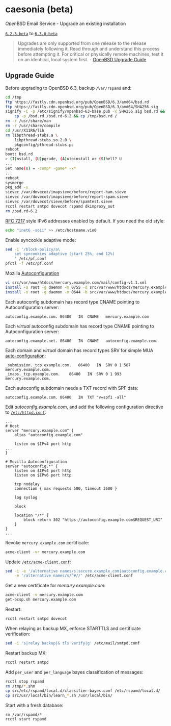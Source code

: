 # caesonia (beta)
*Open*BSD Email Service - Upgrade an existing installation

[`6.2.5-beta`](https://github.com/vedetta-com/caesonia/tree/v6.2.5-beta) to [`6.3.0-beta`](https://github.com/vedetta-com/caesonia/tree/v6.3.0-beta)

> Upgrades are only supported from one release to the release immediately following it. Read through and understand this process before attempting it. For critical or physically remote machines, test it on an identical, local system first. - [OpenBSD Upgrade Guide](http://www.openbsd.org/faq/index.html)

## Upgrade Guide

Before upgrading to OpenBSD 6.3, backup `/var/rspamd` and:
```sh
cd /tmp
ftp https://fastly.cdn.openbsd.org/pub/OpenBSD/6.3/amd64/bsd.rd
ftp https://fastly.cdn.openbsd.org/pub/OpenBSD/6.3/amd64/SHA256.sig
signify -C -p /etc/signify/openbsd-63-base.pub -x SHA256.sig bsd.rd && \
	cp -p /bsd.rd /bsd.rd-6.2 && cp /tmp/bsd.rd /
rm -r /usr/share/man
rm -r /usr/share/compile
cd /usr/X11R6/lib
rm libpthread-stubs.a \
	libpthread-stubs.so.2.0 \
	pkgconfig/pthread-stubs.pc
reboot
boot: bsd.rd
> (I)nstall, (U)pgrade, (A)utoinstall or (S)hell? U
...
Set name(s) = -comp* -game* -x*
...
reboot
sysmerge
pkg_add -u
sievec /var/dovecot/imapsieve/before/report-ham.sieve
sievec /var/dovecot/imapsieve/before/report-spam.sieve
sievec /var/dovecot/sieve/before/spamtest.sieve
rcctl restart smtpd dovecot rspamd dkimproxy_out
rm /bsd.rd-6.2
```

[RFC 7217](https://tools.ietf.org/html/rfc7217) style IPv6 addresses enabled by default. If you need the old style:
```sh
echo "inet6 -soii" >> /etc/hostname.vio0
```

Enable syncookie adaptive mode:
```sh
sed -i '/block-policy/a\
	set syncookies adaptive (start 25%, end 12%)
	' /etc/pf.conf
pfctl -f /etc/pf.conf
```

Mozilla [Autoconfiguration](https://developer.mozilla.org/en-US/docs/Mozilla/Thunderbird/Autoconfiguration)
```sh 
vi src/var/www/htdocs/mercury.example.com/mail/config-v1.1.xml
install -o root -g daemon -m 0755 -d src/var/www/htdocs/mercury.example.com/mail /var/www/htdocs/$(hostname)/mail
install -o root -g daemon -m 0644 -b src/var/www/htdocs/mercury.example.com/mail/config-v1.1.xml /var/www/htdocs/$(hostname)/mail/
```

Each autoconfig subdomain has record type CNAME pointing to Autoconfiguration server:
```console
autoconfig.example.com.	86400	IN	CNAME	mercury.example.com
```  

Each *virtual* autoconfig subdomain has record type CNAME pointing to Autoconfiguration server:
```console
autoconfig.example.net.	86400	IN	CNAME	autoconfig.example.com.
```

Each domain and *virtual* domain has record types SRV for simple MUA [auto-configuration]((https://tools.ietf.org/html/rfc6186)):
```console
_submission._tcp.example.com.	86400	IN	SRV	0 1 587 mercury.example.com.
_imaps._tcp.example.com.	86400	IN	SRV	0 1 993 mercury.example.com.
```

Each autoconfig subdomain needs a TXT record with SPF data:
```console
autoconfig.example.com.	86400	IN	TXT	"v=spf1 -all"
```

Edit *autoconfig.example.com*, and add the following configuration directive to [`/etc/httpd.conf`](src/etc/httpd.conf):
```console
...
# Host
server "mercury.example.com" {
	alias "autoconfig.example.com"

	listen on $IPv4 port http
...
}

# Mozilla Autoconfiguration
server "autoconfig.*" {
	listen on $IPv4 port http
	listen on $IPv6 port http

	tcp nodelay
	connection { max requests 500, timeout 3600 }

	log syslog

	block

	location "/*" {
		block return 302 "https://autoconfig.example.com$REQUEST_URI"
	}
}
...
```

Revoke `mercury.example.com` certificate:
```sh
acme-client -vr mercury.example.com
```

Update [`/etc/acme-client.conf`](src/etc/acme-client.conf):
```sh
sed -i -e '/alternative names/s|secure.example.com|autoconfig.example.com|' \
	-e '/alternative names/s/^#//' /etc/acme-client.conf
```

Get a new certificate for *mercury.example.com*:
```sh
acme-client -v mercury.example.com
get-ocsp.sh mercury.example.com
```

Restart:
```sh
rcctl restart smtpd dovecot
```

When relaying as backup MX, enforce STARTTLS and certificate verification:
```sh
sed -i 's|relay backup|& tls verify|g' /etc/mail/smtpd.conf
```

Restart backup MX:
```sh
rcctl restart smtpd
```

Add `per_user` and `per_language` bayes classification of messages:
```sh
rcctl stop rspamd
rm /tmp/*.shm
cp src/etc/rspamd/local.d/classifier-bayes.conf /etc/rspamd/local.d/
cp src/usr/local/bin/learn_*.sh /usr/local/bin/
```

Start with a fresh database:
```
rm /var/rspamd/*
rcctl start rspamd
```

